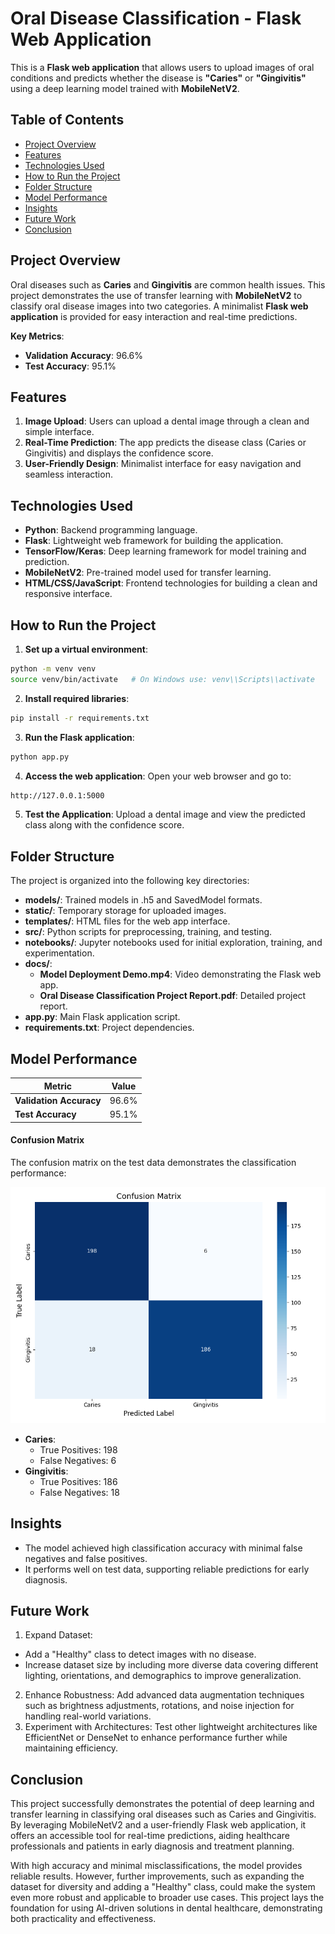 # Oral Disease Classification - Flask Web Application

This is a **Flask web application** that allows users to upload images of oral conditions and predicts whether the disease is **"Caries"** or **"Gingivitis"** using a deep learning model trained with **MobileNetV2**.

## Table of Contents

- [Project Overview](#project-overview)
- [Features](#features)
- [Technologies Used](#technologies-used)
- [How to Run the Project](#how-to-run-the-project)
- [Folder Structure](#folder-structure)
- [Model Performance](#model-performance)
- [Insights](#insights)
- [Future Work](#future-work)
- [Conclusion](#conclusion)

## Project Overview

Oral diseases such as **Caries** and **Gingivitis** are common health issues. This project demonstrates the use of transfer learning with **MobileNetV2** to classify oral disease images into two categories. A minimalist **Flask web application** is provided for easy interaction and real-time predictions.

**Key Metrics**:
- **Validation Accuracy**: 96.6%
- **Test Accuracy**: 95.1%

## Features

1. **Image Upload**: Users can upload a dental image through a clean and simple interface.  
2. **Real-Time Prediction**: The app predicts the disease class (Caries or Gingivitis) and displays the confidence score.
3. **User-Friendly Design**: Minimalist interface for easy navigation and seamless interaction.

## Technologies Used

- **Python**: Backend programming language.
- **Flask**: Lightweight web framework for building the application.
- **TensorFlow/Keras**: Deep learning framework for model training and prediction.
- **MobileNetV2**: Pre-trained model used for transfer learning.
- **HTML/CSS/JavaScript**: Frontend technologies for building a clean and responsive interface.

## How to Run the Project

1. **Set up a virtual environment**:
```bash
python -m venv venv
source venv/bin/activate   # On Windows use: venv\\Scripts\\activate
```

2. **Install required libraries**:
```bash
pip install -r requirements.txt
```

3. **Run the Flask application**:
```bash
python app.py
```

4. **Access the web application**: Open your web browser and go to:
```bash
http://127.0.0.1:5000
```

5. **Test the Application**: Upload a dental image and view the predicted class along with the confidence score.

## Folder Structure

The project is organized into the following key directories:

- **models/**: Trained models in .h5 and SavedModel formats.
- **static/**: Temporary storage for uploaded images.
- **templates/**: HTML files for the web app interface.
- **src/**: Python scripts for preprocessing, training, and testing.
- **notebooks/**: Jupyter notebooks used for initial exploration, training, and experimentation.
- **docs/**:
  - **Model Deployment Demo.mp4**: Video demonstrating the Flask web app.
  - **Oral Disease Classification Project Report.pdf**: Detailed project report.
- **app.py**: Main Flask application script.
- **requirements.txt**: Project dependencies.

## Model Performance

| Metric                  | Value       |
|-------------------------|-------------|
| **Validation Accuracy** | 96.6%       |
| **Test Accuracy**       | 95.1%       |

#### **Confusion Matrix**

The confusion matrix on the test data demonstrates the classification performance:

![Confusion Matrix](src/results/confusion_matrix.png)

- **Caries**:
  - True Positives: 198
  - False Negatives: 6
- **Gingivitis**:
  - True Positives: 186
  - False Negatives: 18

## **Insights**

- The model achieved high classification accuracy with minimal false negatives and false positives.
- It performs well on test data, supporting reliable predictions for early diagnosis.

## **Future Work**

1. Expand Dataset:
- Add a "Healthy" class to detect images with no disease.
- Increase dataset size by including more diverse data covering different lighting, orientations, and demographics to improve generalization.
2. Enhance Robustness: Add advanced data augmentation techniques such as brightness adjustments, rotations, and noise injection for handling real-world variations.
3. Experiment with Architectures: Test other lightweight architectures like EfficientNet or DenseNet to enhance performance further while maintaining efficiency.

## Conclusion

This project successfully demonstrates the potential of deep learning and transfer learning in classifying oral diseases such as Caries and Gingivitis. By leveraging MobileNetV2 and a user-friendly Flask web application, it offers an accessible tool for real-time predictions, aiding healthcare professionals and patients in early diagnosis and treatment planning.

With high accuracy and minimal misclassifications, the model provides reliable results. However, further improvements, such as expanding the dataset for diversity and adding a "Healthy" class, could make the system even more robust and applicable to broader use cases. This project lays the foundation for using AI-driven solutions in dental healthcare, demonstrating both practicality and effectiveness.
